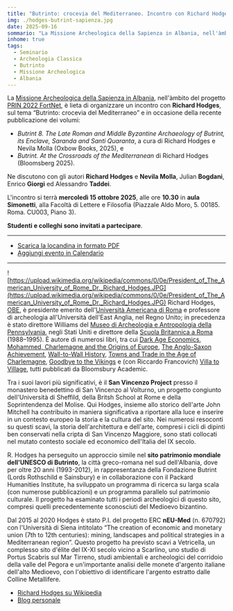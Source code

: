 ```yaml
---
title: "Butrinto: crocevia del Mediterraneo. Incontro con Richard Hodges"
img: ./hodges-butrint-sapienza.jpg
date: 2025-09-16
sommario: "La Missione Archeologica della Sapienza in Albania, nell'àmbito del progetto PRIN 2022 FortNet, è lieta di organizzare un incontro con Richard Hodges, sul tema “Butrinto: crocevia del Mediterraneo”, in occasione della recente pubblicazione da parte dell'autore di due volumi riguardanti il sito antico."
inhome: true
tags:
  - Seminario
  - Archeologia Classica
  - Butrinto
  - Missione Archeologica
  - Albania
---
```


La [Missione Archeologica della Sapienza in Albania](../../ricerca/missione-archeologica-sapienza-a-cuka-e-ajtoit-albania/), nell'àmbito del progetto [PRIN 2022 FortNet](https://lad.saras.uniroma1.it/ricerca/fortnet-project-prin-2022/), è lieta di organizzare un incontro con **Richard Hodges**, sul tema “Butrinto: crocevia del Mediterraneo” e in occasione della recente pubblicazione dei volumi:  
- *Butrint 8. The Late Roman and Middle Byzantine Archaeology of Butrint, its Enclave, Saranda and Santi Quaranta*, a cura di  Richard Hodges e Nevila Molla (Oxbow Books, 2025), e 
- *Butrint. At the Crossroads of the Mediterranean* di Richard Hodges (Bloomsberg 2025).

Ne discutono con gli autori **Richard Hodges** e **Nevila Molla**, Julian **Bogdani**, Enrico **Giorgi** ed Alessandro **Taddei**.

L'incontro si terrà **mercoledì 15 ottobre 2025**, alle ore **10.30** in **aula Simonetti**, alla Facoltà di Lettere e Filosofia (Piazzale Aldo Moro, 5. 00185. Roma. CU003,  Piano 3).

**Studenti e colleghi sono invitati a partecipare**.

---


- [Scarica la locandina in formato PDF](./locandina-hodges-butrint-sapienza.pdf)
- [Aggiungi evento in Calendario](https://calendar.google.com/calendar/event?action=TEMPLATE&tmeid=MXF0ODU0anB2ZHQ1Y2lxZWQ4ZmQybmM4Nm0ganVsaWFuLmJvZ2RhbmlAdW5pcm9tYTEuaXQ&tmsrc=julian.bogdani%40uniroma1.it)


---

![https://upload.wikimedia.org/wikipedia/commons/0/0e/President_of_The_American_University_of_Rome_Dr._Richard_Hodges.JPG](https://upload.wikimedia.org/wikipedia/commons/0/0e/President_of_The_American_University_of_Rome_Dr._Richard_Hodges.JPG)
Richard Hodges, [OBE](https://en.wikipedia.org/wiki/Officer_of_the_Order_of_the_British_Empire), è presidente emerito dell'[Università Americana di Roma](https://aur.edu/) e professore di archeologia all'Università dell'East Anglia, nel Regno Unito; in precedenza è stato direttore Williams del [Museo di Archeologia e Antropologia della Pennsylvania](https://www.penn.museum/), negli Stati Uniti e direttore della [Scuola Britannica a Roma](https://bsr.ac.uk/about-us-history/) (1988–1995). È autore di numerosi libri, tra cui [Dark Age Economics](https://archive.org/details/darkageeconomics0000hodg), [Mohammed, Charlemagne and the Origins of Europe](https://archive.org/details/mohammedcharlema00hodg), [The Anglo-Saxon Achievement](https://archive.org/details/anglosaxonachiev00hodg), [Wall-to-Wall History](https://archaeologydataservice.ac.uk/library/browse/issue.xhtml?recordId=1006367), [Towns and Trade in the Age of Charlemagne](https://archive.org/details/townstradeinageo0000hodg), [Goodbye to the Vikings](https://www.bloomsbury.com/us/goodbye-to-the-vikings-9780715634295/) e (con Riccardo Francovich) [Villa to Village](https://www.bloomsbury.com/uk/villa-to-village-9780715631928/), tutti pubblicati da Bloomsbury Academic.

Tra i suoi lavori più significativi, è il **San Vincenzo Project** presso il monastero benedettino di San Vincenzo al Volturno, un progetto congiunto dell'Università di Sheffild, della Britsh School at Rome e della Soprintendenza del Molise. Qui Hodges, insieme allo storico dell'arte John Mitchell ha contribuito in maniera significativa a riportare alla luce e inserire in un contesto europeo la storia e la cultura del sito. Nei numerosi resoconti su questi scavi, la storia dell'architettura e dell'arte, compresi i cicli di dipinti ben conservati nella cripta di San Vincenzo Maggiore, sono stati collocati nel mutato contesto sociale ed economico dell'Italia del IX secolo.

R. Hodges ha perseguito un approccio simile nel **sito patrimonio mondiale dell'UNESCO di Butrinto**, la città greco-romana nel sud dell'Albania, dove per oltre 20 anni (1993-2012), in rappresentanza della Fondazione Butrint (Lords Rothschild e Sainsbury) e in collaborazione con il Packard Humanities Institute, ha sviluppato un programma di ricerca su larga scala (con numerose pubblicazioni) e un programma parallelo sul patrimonio culturale. Il progetto ha esaminato tutti i periodi archeologici di questo sito, compresi quelli precedentemente sconosciuti del Medioevo bizantino.

Dal 2015 al 2020 Hodges è stato P.I. del progetto ERC **nEU-Med** (n. 670792) con l'Università di Siena intitolato “The creation of economic and monetary union (7th to 12th centuries): mining, landscapes and political strategies in a Mediterranean region”. Questo progetto ha previsto scavi a Vetricella, un complesso sito d'élite del IX-XI secolo vicino a Scarlino, uno studio di Portus Scabris sul Mar Tirreno, studi ambientali e archeologici del corridoio della valle del Pegora e un'importante analisi delle monete d'argento italiane dell'alto Medioevo, con l'obiettivo di identificare l'argento estratto dalle Colline Metallifere. 

- [Richard Hodges su Wikipedia](https://en.wikipedia.org/wiki/Richard_Hodges_%28archaeologist%29)
- [Blog personale](https://www.richardhodges.net/)

